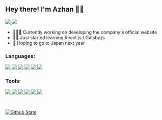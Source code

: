## Hey there! I'm Azhan 👋🏽

<p align="left">
<a href="https://twitter.com/matsurinoyama">
<img src="https://img.shields.io/website?color=1DA1F2&label=Twitter&logo=Twitter&logoColor=FFFFFF&style=for-the-badge&up_message=%40matsurinoyama&url=https%3A%2F%2Fwww.google.com" />
</a>
<a href="https://www.instagram.com/matsurinoyama">
<img src="https://img.shields.io/website?color=E1306C&label=Instagram&logo=Instagram&logoColor=FFFFFF&style=for-the-badge&up_message=%40matsurinoyama&url=https%3A%2F%2Fwww.google.com" />
</a>
</p>

- 👨🏽‍💻 Currently working on developing the company's official website
- 👶🏽 Just started learning React.js / Gatsby.js
- 🗾 Hoping to go to Japan next year

### Languages:

<p align="left">
<a href="https://en.wikipedia.org/wiki/HTML">
<img src="https://img.shields.io/website?down_color=lightgrey&down_message=%3E&label=HTML&logo=HTML5&logoColor=FFFFFF&style=for-the-badge&up_color=lightgrey&up_message=%3E&url=https%3A%2F%2Fwww.google.com" />
</a>
<a href="https://en.wikipedia.org/wiki/CSS">
<img src="https://img.shields.io/website?down_color=lightgrey&down_message=%3E&label=CSS&logo=CSS3&logoColor=FFFFFF&style=for-the-badge&up_color=lightgrey&up_message=%3E&url=https%3A%2F%2Fwww.google.com" />
</a>
<a href="https://en.wikipedia.org/wiki/JavaScript">
<img src="https://img.shields.io/website?down_color=lightgrey&down_message=%3E&label=JavaScript&logo=JavaScript&logoColor=FFFFFF&style=for-the-badge&up_color=lightgrey&up_message=%3E&url=https%3A%2F%2Fwww.google.com" />
</a>
<a href="https://sass-lang.com">
<img src="https://img.shields.io/website?down_color=lightgrey&down_message=%3E&label=SASS&logo=Sass&logoColor=FFFFFF&style=for-the-badge&up_color=lightgrey&up_message=%3E&url=https%3A%2F%2Fwww.google.com" />
</a>
<a href="https://reactjs.org">
<img src="https://img.shields.io/website?down_color=lightgrey&down_message=%3E&label=React&logo=React&logoColor=FFFFFF&style=for-the-badge&up_color=lightgrey&up_message=%3E&url=https%3A%2F%2Fwww.google.com" />
</a>
<a href="https://www.gatsbyjs.com">
<img src="https://img.shields.io/website?down_color=lightgrey&down_message=%3E&label=Gatsby&logo=Gatsby&logoColor=FFFFFF&style=for-the-badge&up_color=lightgrey&up_message=%3E&url=https%3A%2F%2Fwww.google.com" />
</a>
</p>

### Tools:

<p align="left">
<a href="https://affinity.serif.com">
<img src="https://img.shields.io/website?down_color=lightgrey&down_message=%3E&label=Affinity%20Suite&logo=Affinity&logoColor=FFFFFF&style=for-the-badge&up_color=lightgrey&up_message=%3E&url=https%3A%2F%2Fwww.google.com" />
</a>
<a href="https://www.blender.org">
<img src="https://img.shields.io/website?down_color=lightgrey&down_message=%3E&label=Blender&logo=Blender&logoColor=FFFFFF&style=for-the-badge&up_color=lightgrey&up_message=%3E&url=https%3A%2F%2Fwww.google.com" />
</a>
<a href="https://git-scm.com">
<img src="https://img.shields.io/website?down_color=lightgrey&down_message=%3E&label=Git&logo=Git&logoColor=FFFFFF&style=for-the-badge&up_color=lightgrey&up_message=%3E&url=https%3A%2F%2Fwww.google.com" />
</a>
<a href="https://nodejs.org">
<img src="https://img.shields.io/website?down_color=lightgrey&down_message=%3E&label=Node.js&logo=Node.js&logoColor=FFFFFF&style=for-the-badge&up_color=lightgrey&up_message=%3E&url=https%3A%2F%2Fwww.google.com" />
</a>
<a href="https://docs.microsoft.com/en-gb/powershell">
<img src="https://img.shields.io/website?down_color=lightgrey&down_message=%3E&label=PowerShell&logo=PowerShell&logoColor=FFFFFF&style=for-the-badge&up_color=lightgrey&up_message=%3E&url=https%3A%2F%2Fwww.google.com" />
</a>
<a href="https://code.visualstudio.com">
<img src="https://img.shields.io/website?down_color=lightgrey&down_message=%3E&label=Visual%20Studio%20Code&logo=Visual%20Studio%20Code&logoColor=FFFFFF&style=for-the-badge&up_color=lightgrey&up_message=%3E&url=https%3A%2F%2Fwww.google.com" />
</a>
</p>

<br />

[![Github Stats](https://github-readme-stats.vercel.app/api?username=matsurinoyama&show_icons=true&theme=graywhite)](https://github.com/anuraghazra/github-readme-stats)
